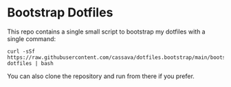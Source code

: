Bootstrap Dotfiles
==================

This repo contains a single small script to bootstrap my dotfiles with a single
command:

    curl -sSf https://raw.githubusercontent.com/cassava/dotfiles.bootstrap/main/bootstrap-dotfiles | bash

You can also clone the repository and run from there if you prefer.
